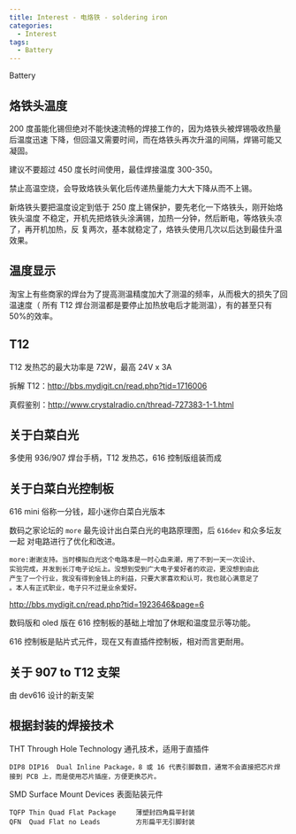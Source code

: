 ```yaml
---
title: Interest - 电烙铁 - soldering iron
categories:
  - Interest
tags:
  - Battery
---
```


Battery

<!--more-->

## 烙铁头温度

200 度虽能化锡但绝对不能快速流畅的焊接工作的，因为烙铁头被焊锡吸收热量后温度迅速
下降，但回温又需要时间，而在烙铁头再次升温的间隔，焊锡可能又凝固。

建议不要超过 450 度长时间使用，最佳焊接温度 300-350。

禁止高温空烧，会导致烙铁头氧化后传递热量能力大大下降从而不上锡。

新烙铁头要把温度设定到低于 250 度上锡保护，要先老化一下烙铁头，刚开始烙铁头温度
不稳定，开机先把烙铁头涂满锡，加热一分钟，然后断电，等烙铁头凉了，再开机加热，反
复两次，基本就稳定了，烙铁头使用几次以后达到最佳升温效果。

## 温度显示

淘宝上有些商家的焊台为了提高测温精度加大了测温的频率，从而极大的损失了回温速度（
所有 T12 焊台测温都是要停止加热放电后才能测温），有的甚至只有50%的效率。

## T12

T12 发热芯的最大功率是 72W，最高 24V x 3A

拆解 T12：http://bbs.mydigit.cn/read.php?tid=1716006

真假鉴别：http://www.crystalradio.cn/thread-727383-1-1.html

## 关于白菜白光

多使用 936/907 焊台手柄，T12 发热芯，616 控制版组装而成

## 关于白菜白光控制板

616 mini 俗称一分钱，超小迷你白菜白光版本

数码之家论坛的 `more` 最先设计出白菜白光的电路原理图，后 `616dev` 和众多坛友一起
对电路进行了优化和改进。

    more:谢谢支持。当时模拟白光这个电路本是一时心血来潮，用了不到一天一次设计、
    实验完成，并发到长汀电子论坛上。没想到受到广大电子爱好者的欢迎，更没想到由此
    产生了一个行业，我没有得到金钱上的利益，只要大家喜欢和认可，我也就心满意足了
    。本人有正式职业，电子只不过是业余爱好。 

http://bbs.mydigit.cn/read.php?tid=1923646&page=6

数码版和 oled 版在 616 控制板的基础上增加了休眠和温度显示等功能。

616 控制板是贴片式元件，现在又有直插件控制板，相对而言更耐用。

## 关于 907 to T12 支架

由 dev616 设计的新支架

## 根据封装的焊接技术

THT Through Hole Technology      通孔技术，适用于直插件

    DIP8 DIP16  Dual Inline Package，8 或 16 代表引脚数目，通常不会直接把芯片焊
    接到 PCB 上，而是使用芯片插座，方便更换芯片。

SMD Surface Mount Devices        表面贴装元件

    TQFP Thin Quad Flat Package     薄塑封四角扁平封装
    QFN  Quad Flat no Leads         方形扁平无引脚封装
